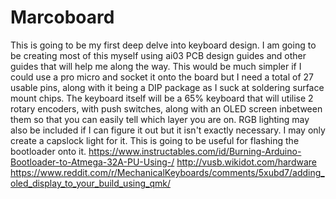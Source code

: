 # Marcoboard
 This is going to be my first deep delve into keyboard design. I am going to be creating most of this myself using ai03 PCB design guides and other guides that will help me along the way. This would be much simpler if I could use a pro micro and socket it onto the board but I need a total of 27 usable pins, along with it being a DIP package as I suck at soldering surface mount chips.
 The keyboard itself will be a 65% keyboard that will utilise 2 rotary encoders, with push switches, along with an OLED screen inbetween them so that you can easily tell which layer you are on. 
 RGB lighting may also be included if I can figure it out but it isn't exactly necessary. I may only create a capslock light for it.
 This is going to be useful for flashing the bootloader onto it. https://www.instructables.com/id/Burning-Arduino-Bootloader-to-Atmega-32A-PU-Using-/
 http://vusb.wikidot.com/hardware
 https://www.reddit.com/r/MechanicalKeyboards/comments/5xubd7/adding_oled_display_to_your_build_using_qmk/
